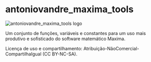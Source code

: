 # antoniovandre_maxima_tools
![antoniovandre_maxima_tools logo](https://antoniovandre2.github.io/antoniovandre_maxima_tools/AVPFG%20-%20Maxima%20tools_200p.png)

Um conjunto de funções, variáveis e constantes para um uso mais produtivo e sofisticado do software matemático Maxima.

Licença de uso e compartilhamento: Atribuição-NãoComercial-CompartilhaIgual (CC BY-NC-SA).

